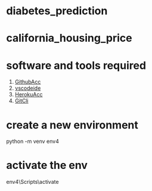 # diabetes_prediction

# california_housing_price
# software and tools required
1. [GithubAcc](https://github.com)
2. [vscodeide](https://code.visualstudio.com/)
3. [HerokuAcc](https://heroku.com)
4. [GitCli](https://git-scm.com/downloads)

# create a new environment 

python -m venv env4

# activate the env

env4\Scripts\activate




